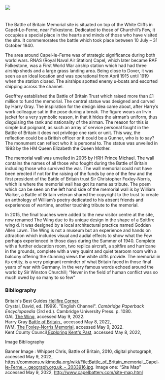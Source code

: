 <a href="https://juncture-digital.org"><img src="https://juncture-digital.org/images/ve-button.png"></a>

<param ve-config title="Battle of Britain Memorial" author="Amy Green" layout="vtl" banner="xxx">

<param ve-entity eid="Q2543161" aliases="Walmer Castle">


#

The Battle of Britain Memorial site is situated on top of the White Cliffs in Capel-Le-Ferne, near Folkestone. Dedicated to those of Churchill’s Few, it occupies a special place in the hearts and minds of those who have visited the site. It commemorates the battle which took place between 10 July – 31 October 1940.

The area around Capel-le-Ferne was of strategic significance during both world wars. RNAS (Royal Naval Air Station) Capel, which later became RAF Folkestone, was a First World War airship station which had had three airship sheds and a large grass landing area. Being close to Dover, it was seen as an ideal location and was operational from April 1915 until 1919 when the station closed. The airships spotted enemy u-boats and escorted shipping across the channel.
<param ve-image url="

Image One:
Map of the Battery grounds

During the Second World War, coastal defence was again vital. In 1940, Winston Churchill ordered six 8-inch-high performance guns to boost coastal defences. Two were positioned on top of the cliffs to provide anti-shipping defensive fire in the Channel -  one at Capel-le-Ferne and the other at Hougham. These guns had extreme ranges and were successful in engaging enemy shipping targets at the range of 28,030 metres.

The idea for a Memorial to “The Few” came from one of their own, Wing Commander Geoffrey Page. After his involvment in the Battle of Britain, he was awarded the Distinguished flying Cross (DFC) in 1943 and received the Distinguished Service Order (DSO) the following year. Geoffrey’s career with the RAF ended in 1948, however years later to his amazement he realised there was no such memorial to his comrades who fought in the battle.
<param ve-image url="https://commons.wikimedia.org/wiki/File:Geoffrey_Page.3.jpg" label="Geoffrey Page and comrades 132 Squadron, 1944" attribution="Royal Air Force Official Photographer, Wikimedia Commons">

Geoffrey established the Battle of Britain Trust which raised more than £1 million to fund the memorial. The central statue was designed and carved by Harry Gray. The inspiration for the design idea came about, after Harry’s work colleague sat in the pose during a break. The figure wears an Irvin jacket for a very symbolic reason, in that it hides the airman’s uniform, thus disguising the rank and nationality of the airman. The reason for this is simple but poignant, as such an array of service personal fought in the Battle of Britain it does not privilege one rank or unit. This way, the reflection could be a British officer or it could be a Gunner, who is to say? The monument can reflect who it is personal to. The statue was unveiled in 1993 by the HM Queen Elizabeth the Queen Mother. 
<param ve-image url="https://commons.wikimedia.org/wiki/File:Capel_le_Ferne_Jamie_Buchanan_Harry_Gray_Battle_of_Britain_Monument_04.jpg" label="Capel Le feren Jamie Buchanan Harry Gray Battle of Britain Monument" attribution="© Ad Meskens / Wikimedia Commons" license="CC BY-SA 4.0">

The memorial wall was unveiled in 2005 by HRH Prince Michael. The wall contains the names of all those who fought during the Battle of Britain including those who survived the war.  The wall memorial could not have been erected if not for the raising of the funds by one of the few and the first president of the Battle of Britain trust Sir Christopher Foxley-Norris, which is where the memorial wall has got its name as tribute.  The poem which can be seen on the left hand side of the memorial wall is by William Walker, a Battle of Britain veteran shared the copyright to the trust to create an anthology of William’s poetry dedicated to his absent friends and experiences of wartime, another touching tribute to the memorial. 
<param ve-image url="https://commons.wikimedia.org/wiki/File:Capel-le-Ferne_-_Battle_of_britain_memorial_02.JPG" label="Capel-le-Ferne, Battle of Britain Memorial" attribution="Ottaviani Serge via Wikimedia Commons" license="CC BY-SA 4.0">



In 2015, the final touches were added to the new visitor centre at the site, now renamed The Wing due to its unique design in the shape of a Spitfire wing d. It was designed by a local architectural practice named Godden Allen Lawn.  The Wing is not a museum but an experience and hands on attraction which includes visual and audial effects to show what the Few perhaps experienced in those days during the Summer of 1940. Complete with a further education room, two replica aircraft, a spitfire and hurricane in the grounds, complete with a very quaint and quiet tearoom room with a balcony offering the stunning views the white cliffs provide. 
The memorial in its entity, is a very poignant reminder of what Britain faced in those final years of war with Germany. 
In the very famous words echoed around the world by Sir Winston Churchill; “Never in the field of human conflict was so much owed by so many to so few”
<param ve-image url="https://commons.wikimedia.org/wiki/File:Capel_le_Ferne_Entrance_Battle_of_Britain_Memorial_03.jpg" label="Capel Le Ferne Entrance Battle of Britain Memorial, 2019" attribution="© Ad Meskens / Wikimedia Commons" license="CC BY-SA 4.0">

### Bibliography

Britain's Best Guides [Hellfire Corner](https://britainsbestguides.org/blogs/hellfire-corner/).   
Crystal, David, ed. (1999). "English Channel". _Cambridge Paperback Encyclopaedia_ (3rd ed.). Cambridge University Press. p. 1080.   
GAL [The Wing](http://gal-ltd.co.uk/case-studies/capel-le-ferne), accessed May 9, 2022.   
Harry Gray [Battle of Britain.](https://www.harrygray.co.uk/battle-of-britain), accessed May 8, 2022, .   
IWM, [The Foxley-Norris Memorial](https://www.iwm.org.uk/memorials/item/memorial/73109), accessed May 9, 2022.   
Kent County Council[ Exploring Kent's Past](https://webapps.kent.gov.uk/KCC.ExploringKentsPast.Web.Sites.Public/SingleResult.aspx?uid=%27mke16509%27), accessed May 8, 2022, 


Image Bibliography 

Banner Image : Whippet Chris, Battle of Britain, 2010, digital photograph, accessed May 9, 2022, https://commons.wikimedia.org/wiki/File:Battle_of_Britain_memorial,_Capel-le-Ferne_-_geograph.org.uk_-_2033916.jpg.
Image one:  “Site Map” accessed May 9, 2022, http://www.capelbattery.com/site-map.html



